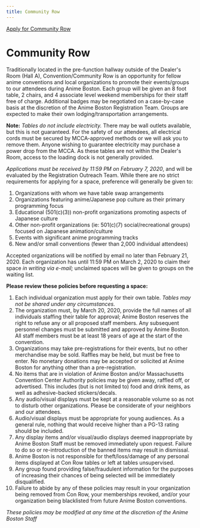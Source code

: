 ```yaml
---
title: Community Row
---
```

<div class="nav menu-secondary">
  <a href="/AB-Site-Redesign/signup/communityrow/community_row_form.html" class="nav-link">
    Apply for Community Row
  </a>
</div>

# Community Row

Traditionally located in the pre-function hallway outside of the Dealer's Room (Hall A), Convention/Community Row is an opportunity for fellow anime conventions and local organizations to promote their events/groups to our attendees during Anime Boston. Each group will be given an 8 foot table, 2 chairs, and 4 associate level weekend memberships for their staff free of charge. Additional badges may be negotiated on a case-by-case basis at the discretion of the Anime Boston Registration Team. Groups are expected to make their own lodging/transportation arrangements.

**Note:** *Tables do not include electricity.* There may be wall outlets available, but this is not guaranteed. For the safety of our attendees, all electrical cords must be secured by MCCA-approved methods or we will ask you to remove them. Anyone wishing to guarantee electricity may purchase a power drop from the MCCA. As these tables are not within the Dealer's Room, access to the loading dock is not generally provided.

*Applications must be received by 11:59 PM on February 7, 2020*, and will be evaluated by the Registration Outreach Team. While there are no strict requirements for applying for a space, preference will generally be given to:
1. Organizations with whom we have table swap arrangements
2. Organizations featuring anime/Japanese pop culture as their primary programming focus
3. Educational (501(c)(3)) non-profit organizations promoting aspects of Japanese culture
4. Other non-profit organizations (ie: 501(c)(7) social/recreational groups) focused on Japanese animation/culture
5. Events with significant anime programming tracks
6. New and/or small conventions (fewer than 2,000 individual attendees)

Accepted organizations will be notified by email no later than February 21, 2020. Each organization has until 11:59 PM on March 2, 2020 to claim their space *in writing via e-mail;* unclaimed spaces will be given to groups on the waiting list.

**Please review these policies before requesting a space:**
1. Each individual organization must apply for their own table. *Tables may not be shared under any circumstances.*
2. The organization must, by March 20, 2020, provide the full names of all individuals staffing their table for approval; Anime Boston reserves the right to refuse any or all proposed staff members. Any subsequent personnel changes must be submitted and approved by Anime Boston. All staff members must be at least 18 years of age at the start of the convention.
3. Organizations may take pre-registrations for their events, but no other merchandise may be sold. Raffles may be held, but must be free to enter. No monetary donations may be accepted or solicited at Anime Boston for anything other than a pre-registration.
4. No items that are in violation of Anime Boston and/or Massachusetts Convention Center Authority policies may be given away, raffled off, or advertised. This includes (but is not limited to) food and drink items, as well as adhesive-backed stickers/decals.
5. Any audio/visual displays must be kept at a reasonable volume so as not to disturb other organizations. Please be considerate of your neighbors and our attendees.
6. Audio/visual displays must be appropriate for young audiences. As a general rule, nothing that would receive higher than a PG-13 rating should be included.
7. Any display items and/or visual/audio displays deemed inappropriate by Anime Boston Staff must be removed immediately upon request. Failure to do so or re-introduction of the banned items may result in dismissal.
8. Anime Boston is not responsible for theft/loss/damage of any personal items displayed at Con Row tables or left at tables unsupervised.
9. Any group found providing false/fraudulent information for the purposes of increasing their chances of being selected will be immediately disqualified.
10. Failure to abide by any of these policies may result in your organization being removed from Con Row, your memberships revoked, and/or your organization being blacklisted from future Anime Boston conventions.

*These policies may be modified at any time at the discretion of the Anime Boston Staff*

